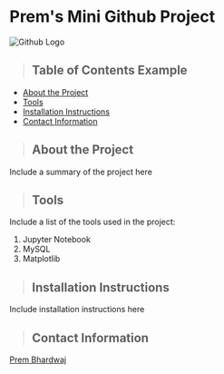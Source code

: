 # Prem's Mini Github Project
![Github Logo](https://github.com/prembhardwaj/Mini-Lesson-9.4/blob/main/Octocat.png)

>## Table of Contents Example
* [About the Project](#projabout)
* [Tools](#projtools)
* [Installation Instructions](#projinstall)
* [Contact Information](#projcontact)
  
<a class="anchor" id="projabout"></a>
>## About the Project
Include a summary of the project here


<a class="anchor" id="projtools"></a>
>## Tools
Include a list of the tools used in the project:
1. Jupyter Notebook
2. MySQL
3. Matplotlib


<a class="anchor" id="projinstall"></a>
>## Installation Instructions
Include installation instructions here


<a class="anchor" id="projcontact"></a>
>## Contact Information
[Prem Bhardwaj](www.linkedin.com/in/prem-bhardwaj-pmp-itsm-csm-a6468743/detail/recent-activity/posts/)
